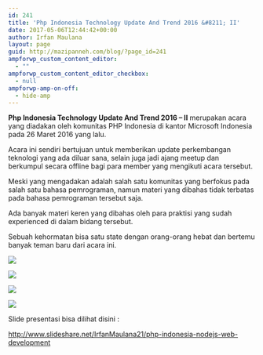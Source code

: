 ```yaml
---
id: 241
title: 'Php Indonesia Technology Update And Trend 2016 &#8211; II'
date: 2017-05-06T12:44:42+00:00
author: Irfan Maulana
layout: page
guid: http://mazipanneh.com/blog/?page_id=241
ampforwp_custom_content_editor:
  - ""
ampforwp_custom_content_editor_checkbox:
  - null
ampforwp-amp-on-off:
  - hide-amp
---
```

**Php Indonesia Technology Update And Trend 2016 &#8211; II** merupakan acara yang diadakan oleh komunitas PHP Indonesia di kantor Microsoft Indonesia pada 26 Maret 2016 yang lalu.

Acara ini sendiri bertujuan untuk memberikan update perkembangan teknologi yang ada diluar sana, selain juga jadi ajang meetup dan berkumpul secara offline bagi para member yang mengikuti acara tersebut.
  

  
Meski yang mengadakan adalah salah satu komunitas yang berfokus pada salah satu bahasa pemrograman, namun materi yang dibahas tidak terbatas pada bahasa pemrograman tersebut saja.
  
Ada banyak materi keren yang dibahas oleh para praktisi yang sudah experienced di dalam bidang tersebut.
  

  
Sebuah kehormatan bisa satu state dengan orang-orang hebat dan bertemu banyak teman baru dari acara ini. 

![](https://lh3.googleusercontent.com/R4y7x3Qwbjx2tTO9ZeVDPTWdph9VvmOMRxdlELJfIz8-G9iiENQZJruoYKz7euBm-IWJIYVr6QnwdrR-gi_EJrRuz6GnuUNApMsawMXthq3rQnyIdEbcFbZpfrxIlTfYAL4PZ-Rip5lxyvqz35y3M6mGzFg1pJjhomvvB4TY0pD4_vVZdKVU_JmmlcGMkfShxyqdvafwxNWjL9TEIhOE0bGQRX6hvWZMjBAAx0VdjZDj9wgNRWwp-VmTc1fSZGw4dLubETokD8G9fRT-4TPMrycxZiHKCe9NlvmFDtKM8l4BqFqq8O5IsQCggaoWfN0So0bm2M277ZMwqTcvInXsoUaw_G0jygSmn_7C6udZgU2RaFBQL4xrWSp6ibi2E01jFfr6hRpTpYxF-2jp8mrzgtw_IT6GOUI31AGNpM6WFj-o8UEqQyOLcmPjcsrkzHlfxJjBslKzBa0u97auhhN5-PRrdS3FWdMVGNgk8qwlOsRnH5HuhoS8IexAxsCOwEMvgB_7ZUpuZub1sWrJvCnzK3rEFzpilD0TGHwsTx-eKxp7nWd92YZEYLWPSxHRqif4WrND=w1016-h677-no)



![](https://i1.wp.com/i1176.photobucket.com/albums/x322/mazipanneh/community/php_zpsozfv19oq.jpg?zoom=2)



![](https://lh3.googleusercontent.com/hi0lFTkxVzF91q4F6nUQmfIdx-x_eBaBm39RZJR_8EfwPbgjSH1tUcnOL6DxOD0WIdZa5sHoulA_W8Uo6FEjbBgu4CZVbxwhKRS0IjuGCRhFJ6FjhOhCsZS7emX3JJVh5GOGfqCu8o0-qhkXLiM8WmLg5x7pFIMPwCGl2DJUbZrfGbNI5tcCQCIFXRFni8WycAUgH5-64xJnhkqEVGmt1QlUgz6tREJkh1wDi4Y330vW4DehP0qfSN1KRKyrVjEbIOHyYea6JivIO2CwMELnErnyx1SRVxTu1XI5JHBHw2w-88AW3dJV-zsbOqmlNtzdj0jMFY2_5FaKN-qd-8-lA8_zLQkdBbBLGbMoQ8AEliirtJZR159isvSQAHxLWn1iUiVeoIZFJS7QSamhWW8LTcsyvPCQUQ9v_gXKS9p9pCgkdDqeMcm3Wv7KU3LAqnVu3s5sH6gdg1tNphAcDfVafYF6v3y8HFNjGEQuTEz1eJmofIcnlRWFXnMZ_QkUpckQ79-7iRkSLnyWnppvKRXTgvG_gFaimCqcm-ZwGoPNifN-wz8i_zV6YyF8ouOjENb30F6q=w1016-h677-no)



![](https://lh3.googleusercontent.com/z26_MZfqqxIIfKC9DXPCrWpbA0jdvBWdA-RtDacGQUdQUzzTH82SBChpvgrH9w97noe9g9JECRdsQLtCvt2iql-TACge6ZaT3t6zpbbRfDeoQK7sJ-_1Jj690wmcDRgNQh5mvmVbsEHvd0_qsBZ5KZukKez69a33SfUswDAA83y06dfp9B6G50Gd6W6kBhUvwgQWunUA8tZFUqyQv2KH8x8kNTDb9XtfQbTRHclBEUjD1LHQBwk2z-T7COK93LmfB-jxglHaYHpUPUHGiY8h-Wy132WAbjAeSk0GjUHkCJPPoKxmG_NqRwPbWviNmt3xZ3kSjXYasHETpcLU9Xd5oS5I43O1nuvEAafWh-Qwoul3l78LrbI5tQ3SgbLOp7e6N_KaAauKx0XzdgFWkROKX0Bv0jWrjubEtR9LOVQTvaCeriofKeEo6Qu38VwnliaknF3JJq06KJbEfNVf9iWE-4f007gWwmzrf1UB8u5gFv6nYN0TEh9wu0KgB_Wx_czg4upZ9Ie3euJUI2XflAySXZkQNPeX9K1htq_OAgXPlYvhnIM-kLwS-1Z0HQ9frqIJXDuR=w1016-h677-no)



Slide presentasi bisa dilihat disini :
  
<a href="http://www.slideshare.net/IrfanMaulana21/php-indonesia-nodejs-web-development" target="_blank">http://www.slideshare.net/IrfanMaulana21/php-indonesia-nodejs-web-development</a>